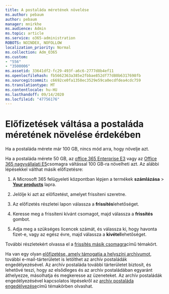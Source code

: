 ```yaml
---
title: A postaláda méretének növelése
ms.author: pebaum
author: pebaum
manager: mnirkhe
ms.audience: Admin
ms.topic: article
ms.service: o365-administration
ROBOTS: NOINDEX, NOFOLLOW
localization_priority: Normal
ms.collection: Adm_O365
ms.custom:
- "556"
- "3500006"
ms.assetid: 33641df2-fc29-493f-a6c6-2777d8b4ef11
ms.openlocfilehash: fb5662363a385e2fbbae852df77d80b6317698fb
ms.sourcegitcommit: c6692ce0fa1358ec3529e59ca0ecdfdea4cdc759
ms.translationtype: MT
ms.contentlocale: hu-HU
ms.lasthandoff: 09/14/2020
ms.locfileid: "47756176"
---
```

# <a name="switch-subscriptions-to-increase-mailbox-size"></a>Előfizetések váltása a postaláda méretének növelése érdekében

Ha a postaláda mérete már 100 GB, nincs mód arra, hogy növelje azt.
  
Ha a postaláda mérete 50 GB, az [office 365 Enterprise E3](https://products.office.com/business/office-365-enterprise-e3-business-software) vagy az [Office 365 nagyvállalati E5](https://products.office.com/business/office-365-enterprise-e5-business-software)csomagra váltással 100 GB-ra növelheti azt. Az alábbi lépésekkel válthat másik előfizetésre:
  
1. A Microsoft 365 felügyeleti központban lépjen a termékek **számlázása** \> **[Your products](https://go.microsoft.com/fwlink/p/?linkid=842054)** lapra.

2. Jelölje ki azt az előfizetést, amelyet frissíteni szeretne.

3. Az előfizetés részletei lapon válassza a **frissítés**lehetőséget.

4. Keresse meg a frissíteni kívánt csomagot, majd válassza a **frissítés** gombot.

5. Adja meg a szükséges licencek számát, és válassza ki, hogy havonta fizet-e, vagy az egész évre, majd válassza a **kivétel**lehetőséget.

További részletekért olvassa el a [frissítés másik csomagra](https://docs.microsoft.com/microsoft-365/commerce/subscriptions/upgrade-to-different-plan)című témakört.

Ha van egy olyan [előfizetése, amely támogatja a helyszíni archívumot](https://docs.microsoft.com/office365/servicedescriptions/exchange-online-archiving-service-description/exchange-online-archiving-service-description), további e-mail-tárterületet is letölthet az archív postaládák engedélyezésével. Az archív postaláda további tárterületet biztosít, és lehetővé teszi, hogy az elsődleges és az archív postaládában egyaránt áthelyezze, másolhatja és megkeresse az üzeneteket. Az archív postaládák engedélyezésével kapcsolatos lépésekről az [archív postaláda engedélyezése](https://docs.microsoft.com/microsoft-365/compliance/enable-archive-mailboxes)című témakörben olvashat.
